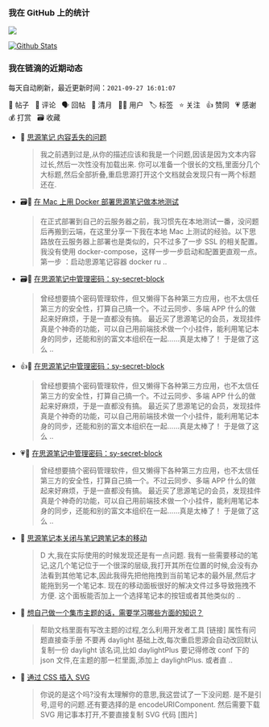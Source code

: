 ### 我在 GitHub 上的统计

<a title="Hits" target="_blank" href="https://github.com/Crowds21/Crowds21"><img src="https://hits.b3log.org/crowds21/crowds21.svg"></a>

[![Github Stats](https://github-readme-stats.vercel.app/api?username=crowds21&theme=tokyonight&show_icons=true)](https://github.com/crowds21)

<!--events start -->

### 我在链滴的近期动态

每天自动刷新，最近更新时间：`2021-09-27 16:01:07`

📝 帖子 &nbsp; 💬 评论 &nbsp; 🗣 回帖 &nbsp; 🌙 清月 &nbsp; 👨‍💻 用户 &nbsp; 🏷️ 标签 &nbsp; ⭐️ 关注 &nbsp; 👍 赞同 &nbsp; 💗 感谢 &nbsp; 💰 打赏 &nbsp; 🗃 收藏

* 💬 [思源笔记 内容丢失的问题](https://ld246.com/article/1632678120337/comment/1632722523793#comments)

  > 我之前遇到过是,从你的描述应该和我是一个问题,因该是因为文本内容过长,然后一次性没有加载出来. 你可以准备一个很长的文档,里面分几个大标题,然后全部折叠,重启思源打开这个文档就会发现只有一两个标题还在.
* 🗃📝 [在 Mac 上用 Docker 部署思源笔记做本地测试](https://ld246.com/article/1632671517032)

  > 在正式部署到自己的云服务器之前，我习惯先在本地测试一番，没问题后再搬到云端，在这里分享一下我在本地 Mac 上测试的经验。以下思路放在云服务器上部署也是类似的，只不过多了一步 SSL 的相关配置。我没有使用 docker-compose，这样一步一步启动和配置更直观一点。 第一步 ：启动思源笔记容器 docker ru ..
* 🗃📝 [在思源笔记中管理密码：sy-secret-block](https://ld246.com/article/1632584716120)

  > 曾经想要搞个密码管理软件，但又懒得下各种第三方应用，也不太信任第三方的安全性，打算自己搞一个。不过云同步、多端 APP 什么的做起来好麻烦，于是一直都没有搞。 最近买了思源笔记的会员，发现挂件真是个神奇的功能，可以自己用前端技术做一个小挂件，能利用笔记本身的同步，还能和别的富文本组织在一起……真是太棒了！ 于是做了这么 ..
* 👍📝 [在思源笔记中管理密码：sy-secret-block](https://ld246.com/article/1632584716120)

  > 曾经想要搞个密码管理软件，但又懒得下各种第三方应用，也不太信任第三方的安全性，打算自己搞一个。不过云同步、多端 APP 什么的做起来好麻烦，于是一直都没有搞。 最近买了思源笔记的会员，发现挂件真是个神奇的功能，可以自己用前端技术做一个小挂件，能利用笔记本身的同步，还能和别的富文本组织在一起……真是太棒了！ 于是做了这么 ..
* 💗📝 [在思源笔记中管理密码：sy-secret-block](https://ld246.com/article/1632584716120)

  > 曾经想要搞个密码管理软件，但又懒得下各种第三方应用，也不太信任第三方的安全性，打算自己搞一个。不过云同步、多端 APP 什么的做起来好麻烦，于是一直都没有搞。 最近买了思源笔记的会员，发现挂件真是个神奇的功能，可以自己用前端技术做一个小挂件，能利用笔记本身的同步，还能和别的富文本组织在一起……真是太棒了！ 于是做了这么 ..
* 💬 [思源笔记本关闭与笔记跨笔记本的移动](https://ld246.com/article/1627872116935/comment/1632639191955#comments)

  > D 大,我在实际使用的时候发现还是有一点问题. 我有一些需要移动的笔记,这几个笔记位于一个很深的层级,我打开其所在位置的时候,会没有办法看到其他笔记本,因此我得先把他拖拽到当前笔记本的最外层,然后才能拖到另一个笔记本. 现在的移动面板很好的解决文件过多导致拖拽不方便. 这个面板能否加上一个选择笔记本的按钮或者其他类似的 ..
* 💬 [想自己做一个集市主题的话，需要学习哪些方面的知识？](https://ld246.com/article/1632466999266/comment/1632471691920#comments)

  > 帮助文档里面有写改主题的过程,怎么利用开发者工具 [链接] 属性有问题直接查手册 不要再 daylight 基础上改,每次重启思源会自动改回默认 复制一份 daylight 该名词,比如 daylightPlus 要记得修改 conf 下的 json 文件,在主题的那一栏里面,添加上 daylightPlus. 或者直 ..
* 💬 [通过 CSS 插入 SVG](https://ld246.com/article/1632375373301/comment/1632469078148#comments)

  > 你说的是这个吗?没有太理解你的意思,我这尝试了一下没问题. 是不是引号,逗号的问题.还有要选择的是 encodeURIComponent. 然后需要下载 SVG 用记事本打开,不要直接复制 SVG 代码 [图片]


<!--events end -->

